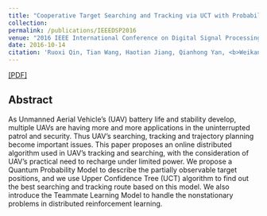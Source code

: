 ```yaml
---
title: "Cooperative Target Searching and Tracking via UCT with Probability Distribution Model"
collection:
permalink: /publications/IEEEDSP2016
venue: "2016 IEEE International Conference on Digital Signal Processing (DSP)"
date: 2016-10-14
citation: 'Ruoxi Qin, Tian Wang, Haotian Jiang, Qianhong Yan, <b>Weikang Wang</b>, Hichem Snoussi. <i>2016 IEEE International Conference on Digital Signal Processing (DSP)</i>.'
---
```

[[PDF]](https://ieeexplore.ieee.org/document/7868620)

## Abstract
As Unmanned Aerial Vehicle’s (UAV) battery life and stability develop, multiple UAVs are having more and more applications in the uninterrupted patrol and security. Thus UAV’s searching, tracking and trajectory planning become important issues. This paper proposes an online distributed algorithm used in UAV’s tracking and searching, with the consideration of UAV’s practical need to recharge under limited power. We propose a Quantum Probability Model to describe the partially observable target positions, and we use Upper Confidence Tree (UCT) algorithm to find out the best searching and tracking route based on this model. We also introduce the Teammate Learning Model to handle the nonstationary problems in distributed reinforcement learning.
